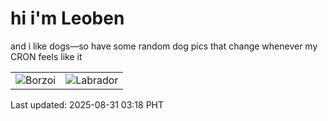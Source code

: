 # hi i'm Leoben

and i like dogs—so have some random dog pics that change whenever my CRON feels like it

|  |  |
|--------|----------|
| ![Borzoi](https://random-dog-vercel.vercel.app/api/random-borzoi?v=1756581531) | ![Labrador](https://random-dog-vercel.vercel.app/api/random-labrador?v=1756581531) |

Last updated: 2025-08-31 03:18 PHT
